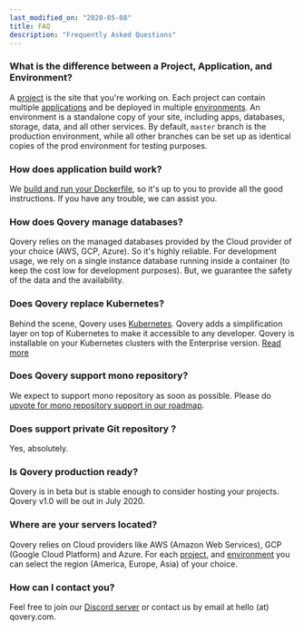 ```yaml
---
last_modified_on: "2020-05-08"
title: FAQ
description: "Frequently Asked Questions"
---
```

### What is the difference between a Project, Application, and Environment?

A [project][docs.project] is the site that you're working on. Each project can contain multiple [applications][docs.application] and be deployed in multiple [environments][docs.environment]. An environment is a standalone copy of your site, including apps, databases, storage, data, and all other services. By default, `master` branch is the production environment, while all other branches can be set up as identical copies of the prod environment for testing purposes.

### How does application build work?

We [build and run your Dockerfile][guides.how-to-deploy-a-docker-container], so it's up to you to provide all the good instructions. If you have any trouble, we can assist you.

### How does Qovery manage databases?

Qovery relies on the managed databases provided by the Cloud provider of your choice (AWS, GCP, Azure). So it's highly reliable. For development usage, we rely on a single instance database running inside a container (to keep the cost low for development purposes). But, we guarantee the safety of the data and the availability.

### Does Qovery replace Kubernetes?

Behind the scene, Qovery uses [Kubernetes][urls.kubernetes]. Qovery adds a simplification layer on top of Kubernetes to make it accessible to any developer. Qovery is installable on your Kubernetes clusters with the Enterprise version. [Read more][urls.qovery_enterprise]

### Does Qovery support mono repository?

We expect to support mono repository as soon as possible. Please do [upvote for mono repository support in our roadmap][urls.qovery_roadmap].

### Does support private Git repository ?

Yes, absolutely.

### Is Qovery production ready?

Qovery is in beta but is stable enough to consider hosting your projects. Qovery v1.0 will be out in July 2020.

### Where are your servers located?

Qovery relies on Cloud providers like AWS (Amazon Web Services), GCP (Google Cloud Platform) and Azure. For each [project][docs.project], and [environment][docs.environment] you can select the region (America, Europe, Asia) of your choice.

### How can I contact you?

Feel free to join our [Discord server][urls.qovery_chat] or contact us by email at hello (at) qovery.com.


[docs.application]: /docs/main-concepts/application/
[docs.environment]: /docs/main-concepts/environment/
[docs.project]: /docs/main-concepts/project/
[guides.how-to-deploy-a-docker-container]: /guides/tutorial/how-to-deploy-a-docker-container/
[urls.kubernetes]: https://kubernetes.io/
[urls.qovery_chat]: https://discord.qovery.com
[urls.qovery_enterprise]: https://www.qovery.com/enterprise
[urls.qovery_roadmap]: https://roadmap.qovery.com/
